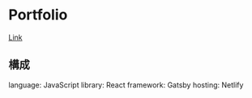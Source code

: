 # Portfolio

[Link](https://competent-keller-885d6c.netlify.com/)

## 構成

language: JavaScript
library: React
framework: Gatsby
hosting: Netlify
